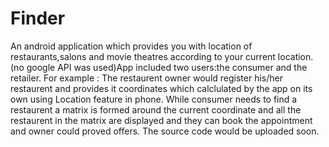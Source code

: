 # Finder
An android application which provides you with location of restaurants,salons and movie theatres according to your current location.(no google API was used)App included two users:the consumer and the retailer. For example : The restaurent owner would register his/her restaurent and provides it coordinates which calclulated by the app on its own using Location feature in phone. While consumer needs to find a restaurent a matrix is formed around the current coordinate and all the restaurent in the matrix are displayed and they can book the appointment and owner could proved offers. The source code would be uploaded soon.
